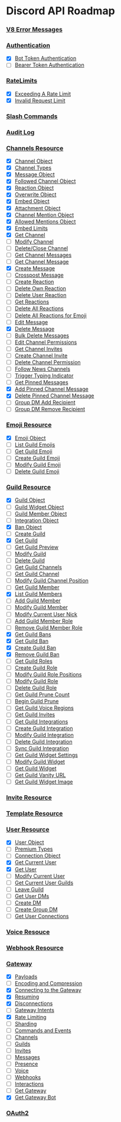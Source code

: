 # Discord API Roadmap

### [V8 Error Messages](https://discord.com/developers/docs/reference#error-messages)
### [Authentication](https://discord.com/developers/docs/reference#authentication)
- [x] [Bot Token Authentication](https://discord.com/developers/docs/reference#authentication-example-bot-token-authorization-header)
- [ ] [Bearer Token Authentication](https://discord.com/developers/docs/reference#authentication-example-bearer-token-authorization-header)
### [RateLimits](https://discord.com/developers/docs/topics/rate-limits)
- [x] [Exceeding A Rate Limit](https://discord.com/developers/docs/topics/rate-limits#exceeding-a-rate-limit)
- [x] [Invalid Request Limit](https://discord.com/developers/docs/topics/rate-limits#invalid-request-limit)
### [Slash Commands](https://discord.com/developers/docs/interactions/slash-commands#slash-commands)
### [Audit Log](https://discord.com/developers/docs/resources/audit-log#audit-logs-resource)
### [Channels Resource](https://discord.com/developers/docs/resources/channel#channels-resource)
- [x] [Channel Object](https://discord.com/developers/docs/resources/channel#channel-object)
- [x] [Channel Types](https://discord.com/developers/docs/resources/channel#channel-object-channel-types)
- [x] [Message Object](https://discord.com/developers/docs/resources/channel#message-object)
- [x] [Followed Channel Object](https://discord.com/developers/docs/resources/channel#followed-channel-object)
- [x] [Reaction Object](https://discord.com/developers/docs/resources/channel#reaction-object)
- [x] [Overwrite Object](https://discord.com/developers/docs/resources/channel#overwrite-object)
- [x] [Embed Object](https://discord.com/developers/docs/resources/channel#embed-object)
- [x] [Attachment Object](https://discord.com/developers/docs/resources/channel#attachment-object)
- [x] [Channel Mention Object](https://discord.com/developers/docs/resources/channel#channel-mention-object)
- [x] [Allowed Mentions Object](https://discord.com/developers/docs/resources/channel#allowed-mentions-object)
- [x] [Embed Limits](https://discord.com/developers/docs/resources/channel#embed-limits)
- [x] [Get Channel](https://discord.com/developers/docs/resources/channel#get-channel)
- [ ] [Modify Channel](https://discord.com/developers/docs/resources/channel#modify-channel)
- [ ] [Delete/Close Channel](https://discord.com/developers/docs/resources/channel#deleteclose-channel)
- [ ] [Get Channel Messages](https://discord.com/developers/docs/resources/channel#get-channel-messages)
- [ ] [Get Channel Message](https://discord.com/developers/docs/resources/channel#get-channel-message)
- [x] [Create Message](https://discord.com/developers/docs/resources/channel#create-message)
- [ ] [Crosspost Message](https://discord.com/developers/docs/resources/channel#crosspost-message)
- [ ] [Create Reaction](https://discord.com/developers/docs/resources/channel#create-reaction)
- [ ] [Delete Own Reaction](https://discord.com/developers/docs/resources/channel#delete-own-reaction)
- [ ] [Delete User Reaction](https://discord.com/developers/docs/resources/channel#delete-user-reaction)
- [ ] [Get Reactions](https://discord.com/developers/docs/resources/channel#get-reactions)
- [ ] [Delete All Reactions](https://discord.com/developers/docs/resources/channel#delete-all-reactions)
- [ ] [Delete All Reactions for Emoji](https://discord.com/developers/docs/resources/channel#delete-all-reactions-for-emoji)
- [ ] [Edit Message](https://discord.com/developers/docs/resources/channel#edit-message)
- [X] [Delete Message](https://discord.com/developers/docs/resources/channel#delete-message)
- [ ] [Bulk Delete Messages](https://discord.com/developers/docs/resources/channel#bulk-delete-messages)
- [ ] [Edit Channel Permissions](https://discord.com/developers/docs/resources/channel#edit-channel-permissions)
- [ ] [Get Channel Invites](https://discord.com/developers/docs/resources/channel#get-channel-invites)
- [ ] [Create Channel Invite](https://discord.com/developers/docs/resources/channel#create-channel-invite)
- [ ] [Delete Channel Permission](https://discord.com/developers/docs/resources/channel#delete-channel-permission)
- [ ] [Follow News Channels](https://discord.com/developers/docs/resources/channel#follow-news-channel)
- [ ] [Trigger Typing Indicator](https://discord.com/developers/docs/resources/channel#trigger-typing-indicator)
- [ ] [Get Pinned Messages](https://discord.com/developers/docs/resources/channel#get-pinned-messages)
- [x] [Add Pinned Channel Message](https://discord.com/developers/docs/resources/channel#add-pinned-channel-message)
- [x] [Delete Pinned Channel Message](https://discord.com/developers/docs/resources/channel#delete-pinned-channel-message)
- [ ] [Group DM Add Recipient](https://discord.com/developers/docs/resources/channel#group-dm-add-recipient)
- [ ] [Group DM Remove Recipient](https://discord.com/developers/docs/resources/channel#group-dm-remove-recipient)
### [Emoji Resource](https://discord.com/developers/docs/resources/emoji#emoji-resource)
- [x] [Emoji Object](https://discord.com/developers/docs/resources/emoji#emoji-object)
- [ ] [List Guild Emojis](https://discord.com/developers/docs/resources/emoji#list-guild-emojis)
- [ ] [Get Guild Emoji](https://discord.com/developers/docs/resources/emoji#get-guild-emoji)
- [ ] [Create Guild Emoji](https://discord.com/developers/docs/resources/emoji#create-guild-emoji)
- [ ] [Modify Guild Emoji](https://discord.com/developers/docs/resources/emoji#modify-guild-emoji)
- [ ] [Delete Guild Emoji](https://discord.com/developers/docs/resources/emoji#delete-guild-emoji)
### [Guild Resource](https://discord.com/developers/docs/resources/guild#guild-resource)
- [x] [Guild Object](https://discord.com/developers/docs/resources/guild#guild-object)
- [ ] [Guild Widget Object](https://discord.com/developers/docs/resources/guild#guild-widget-object)
- [ ] [Guild Member Object](https://discord.com/developers/docs/resources/guild#guild-member-object)
- [ ] [Integration Object](https://discord.com/developers/docs/resources/guild#integration-object)
- [X] [Ban Object](https://discord.com/developers/docs/resources/guild#ban-object)
- [ ] [Create Guild](https://discord.com/developers/docs/resources/guild#create-guild)
- [x] [Get Guild](https://discord.com/developers/docs/resources/guild#get-guild)
- [ ] [Get Guild Preview](https://discord.com/developers/docs/resources/guild#get-guild-preview)
- [ ] [Modify Guild](https://discord.com/developers/docs/resources/guild#modify-guild)
- [ ] [Delete Guild](https://discord.com/developers/docs/resources/guild#delete-guild)
- [ ] [Get Guild Channels](https://discord.com/developers/docs/resources/guild#get-guild-channels)
- [ ] [Get Guild Channel](https://discord.com/developers/docs/resources/guild#create-guild-channel)
- [ ] [Modify Guild Channel Position](https://discord.com/developers/docs/resources/guild#modify-guild-channel-positions)
- [ ] [Get Guild Member](https://discord.com/developers/docs/resources/guild#get-guild-member)
- [x] [List Guild Members](https://discord.com/developers/docs/resources/guild#list-guild-members)
- [ ] [Add Guild Member](https://discord.com/developers/docs/resources/guild#add-guild-member)
- [ ] [Modify Guild Member](https://discord.com/developers/docs/resources/guild#modify-guild-member)
- [ ] [Modify Current User Nick](https://discord.com/developers/docs/resources/guild#modify-current-user-nick)
- [ ] [Add Guild Member Role](https://discord.com/developers/docs/resources/guild#add-guild-member-role)
- [ ] [Remove Guild Member Role](https://discord.com/developers/docs/resources/guild#remove-guild-member-role)
- [X] [Get Guild Bans](https://discord.com/developers/docs/resources/guild#get-guild-bans)
- [X] [Get Guild Ban](https://discord.com/developers/docs/resources/guild#get-guild-ban)
- [x] [Create Guild Ban](https://discord.com/developers/docs/resources/guild#create-guild-ban)
- [X] [Remove Guild Ban](https://discord.com/developers/docs/resources/guild#remove-guild-ban)
- [ ] [Get Guild Roles](https://discord.com/developers/docs/resources/guild#get-guild-roles)
- [ ] [Create Guild Role](https://discord.com/developers/docs/resources/guild#create-guild-role)
- [ ] [Modify Guild Role Positions](https://discord.com/developers/docs/resources/guild#modify-guild-role-positions)
- [ ] [Modify Guild Role](https://discord.com/developers/docs/resources/guild#modify-guild-role)
- [ ] [Delete Guild Role](https://discord.com/developers/docs/resources/guild#delete-guild-role)
- [ ] [Get Guild Prune Count](https://discord.com/developers/docs/resources/guild#get-guild-prune-count)
- [ ] [Begin Guild Prune](https://discord.com/developers/docs/resources/guild#begin-guild-prune)
- [ ] [Get Guild Voice Regions](https://discord.com/developers/docs/resources/guild#get-guild-voice-regions)
- [ ] [Get Guild Invites](https://discord.com/developers/docs/resources/guild#get-guild-invites)
- [ ] [Get Guild Integrations](https://discord.com/developers/docs/resources/guild#get-guild-integrations)
- [ ] [Create Guild Integration](https://discord.com/developers/docs/resources/guild#create-guild-integration)
- [ ] [Modify Guild Integration](https://discord.com/developers/docs/resources/guild#modify-guild-integration)
- [ ] [Delete Guild Integration](https://discord.com/developers/docs/resources/guild#delete-guild-integration)
- [ ] [Sync Guild Integration](https://discord.com/developers/docs/resources/guild#sync-guild-integration)
- [ ] [Get Guild Widget Settings](https://discord.com/developers/docs/resources/guild#get-guild-widget-settings)
- [ ] [Modify Guild Widget](https://discord.com/developers/docs/resources/guild#modify-guild-widget)
- [ ] [Get Guild Widget](https://discord.com/developers/docs/resources/guild#get-guild-widget)
- [ ] [Get Guild Vanity URL](https://discord.com/developers/docs/resources/guild#get-guild-vanity-url)
- [ ] [Get Guild Widget Image](https://discord.com/developers/docs/resources/guild#get-guild-widget-image)
### [Invite Resource](https://discord.com/developers/docs/resources/invite#invite-resource)
### [Template Resource](https://discord.com/developers/docs/resources/template#template-resource)
### [User Resource](https://discord.com/developers/docs/resources/user#users-resource)
- [x] [User Object](https://discord.com/developers/docs/resources/user#user-object)
- [ ] [Premium Types](https://discord.com/developers/docs/resources/user#user-object-premium-types)
- [ ] [Connection Object](https://discord.com/developers/docs/resources/user#connection-object)
- [x] [Get Current User](https://discord.com/developers/docs/resources/user#get-current-user)
- [x] [Get User](https://discord.com/developers/docs/resources/user#get-user)
- [ ] [Modify Current User](https://discord.com/developers/docs/resources/user#modify-current-user)
- [ ] [Get Current User Guilds](https://discord.com/developers/docs/resources/user#get-current-user-guilds)
- [ ] [Leave Guild](https://discord.com/developers/docs/resources/user#leave-guild)
- [ ] [Get User DMs](https://discord.com/developers/docs/resources/user#get-user-dms)
- [ ] [Create DM](https://discord.com/developers/docs/resources/user#create-dm)
- [ ] [Create Group DM](https://discord.com/developers/docs/resources/user#create-group-dm)
- [ ] [Get User Connections](https://discord.com/developers/docs/resources/user#get-user-connections)
### [Voice Resouce](https://discord.com/developers/docs/resources/voice#voice-resource)
### [Webhook Resource](https://discord.com/developers/docs/resources/webhook#webhook-resource)
### [Gateway](https://discord.com/developers/docs/topics/gateway)
- [x] [Payloads](https://discord.com/developers/docs/topics/gateway#payloads)
- [ ] [Encoding and Compression](https://discord.com/developers/docs/topics/gateway#encoding-and-compression)
- [x] [Connecting to the Gateway](https://discord.com/developers/docs/topics/gateway#connecting-to-the-gateway)
- [x] [Resuming](https://discord.com/developers/docs/topics/gateway#resuming)
- [x] [Disconnections](https://discord.com/developers/docs/topics/gateway#disconnections)
- [ ] [Gateway Intents](https://discord.com/developers/docs/topics/gateway#gateway-intents)
- [x] [Rate Limiting](https://discord.com/developers/docs/topics/gateway#rate-limiting)
- [ ] [Sharding](https://discord.com/developers/docs/topics/gateway#sharding)
- [ ] [Commands and Events](https://discord.com/developers/docs/topics/gateway#commands-and-events)
- [ ] [Channels](https://discord.com/developers/docs/topics/gateway#channels)
- [ ] [Guilds](https://discord.com/developers/docs/topics/gateway#guilds)
- [ ] [Invites](https://discord.com/developers/docs/topics/gateway#invites)
- [ ] [Messages](https://discord.com/developers/docs/topics/gateway#messages)
- [ ] [Presence](https://discord.com/developers/docs/topics/gateway#presence)
- [ ] [Voice](https://discord.com/developers/docs/topics/gateway#voice)
- [ ] [Webhooks](https://discord.com/developers/docs/topics/gateway#webhooks)
- [ ] [Interactions](https://discord.com/developers/docs/topics/gateway#interactions)
- [ ] [Get Gateway](https://discord.com/developers/docs/topics/gateway#get-gateway)
- [x] [Get Gateway Bot](https://discord.com/developers/docs/topics/gateway#get-gateway-bot)
### [OAuth2](https://discord.com/developers/docs/topics/oauth2)
